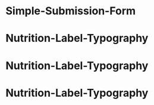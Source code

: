 # Simple-Submission-Form
# Nutrition-Label-Typography
# Nutrition-Label-Typography
# Nutrition-Label-Typography
